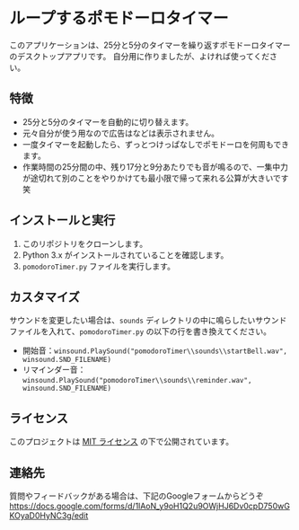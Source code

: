 
# ループするポモドーロタイマー

このアプリケーションは、25分と5分のタイマーを繰り返すポモドーロタイマーのデスクトップアプリです。
自分用に作りましたが、よければ使ってください。

## 特徴

- 25分と5分のタイマーを自動的に切り替えます。
- 元々自分が使う用なので広告はなどは表示されません。
- 一度タイマーを起動したら、ずっとつけっぱなしでポモドーロを何周もできます。
- 作業時間の25分間の中、残り17分と9分あたりでも音が鳴るので、一集中力が途切れて別のことをやりかけても最小限で帰って来れる公算が大きいです笑

## インストールと実行

1. このリポジトリをクローンします。
2. Python 3.x がインストールされていることを確認します。
3. `pomodoroTimer.py` ファイルを実行します。

## カスタマイズ

サウンドを変更したい場合は、`sounds` ディレクトリの中に鳴らしたいサウンドファイルを入れて、`pomodoroTimer.py` の以下の行を書き換えてください。

- 開始音：`winsound.PlaySound("pomodoroTimer\\sounds\\startBell.wav", winsound.SND_FILENAME)`
- リマインダー音：`winsound.PlaySound("pomodoroTimer\\sounds\\reminder.wav", winsound.SND_FILENAME)`

## ライセンス

このプロジェクトは [MIT ライセンス](LICENSE) の下で公開されています。

## 連絡先

質問やフィードバックがある場合は、下記のGoogleフォームからどうぞ
https://docs.google.com/forms/d/1lAoN_y9oH1Q2u9OWjHJ6Dv0cpD750wGKOyaD0HyNC3g/edit
